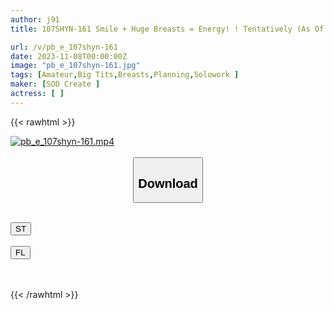 ```yaml
---
author: j91
title: 107SHYN-161 Smile + Huge Breasts = Energy! ! Tentatively (As Of September 2023) A Naughty Battle Between The No. 1 Beautiful Female Employee With Big Breasts To Prove Her Lewd Formula. A SOD Female Employee Who Is More Embarrassed Than Being Naked In A Stripping Camp Box Baseball Fist Airi Sakakibara

url: /v/pb_e_107shyn-161
date: 2023-11-08T00:00:00Z
image: "pb_e_107shyn-161.jpg"
tags: [Amateur,Big Tits,Breasts,Planning,Solowork ]
maker: [SOD Create ]
actress: [ ]
---
```



{{< rawhtml >}}

<div class="video" data-videoid="xqPaqJ9vjvTk370">
    <a href="javascript:;">
        <img src="https://my.j91.asia/v/pb_e_107shyn-161/pb_e_107shyn-161.jpg" width="WIDTH" height="HEIGHT" alt="pb_e_107shyn-161.mp4" loading="lazy">
    </a>
</div>

<script type="text/javascript" src="https://j91.asia/asset/on-demand-st.js"></script>

<br>
  <link rel="stylesheet" href="https://j91.asia/asset/bs5.css">
  
  <center>
  <button class="btn btn-primary" type="button" data-bs-toggle="collapse" data-bs-target=".multi-collapse" aria-expanded="false" aria-controls="multiCollapseExample1 multiCollapseExample2"><h2>Download</h2></button></center>
</p>
<div class="row">
  <div class="col">
    <div class="collapse multi-collapse" id="multiCollapseExample1">
      <div class="card card-body">
	      	      <br>
<div class="buttons">  
<a href="https://streamtape.to/v/xqPaqJ9vjvTk370" target="_blank"><button class="btn-hover color-3"><i class="fa fa-download"></i> ST</button></a></div>
    </div>
  </div>
</div>
  <div class="col">
    <div class="collapse multi-collapse" id="multiCollapseExample2">
      <div class="card card-body">
	      <br>
<div class="buttons">
    <a href="https://filelions.online/f/v7hdpd4dndvz" target="_blank"><button class="btn-hover color-9"><i class="fa fa-download"></i> FL</button></a></div>
<br><br>
      </div>
    </div>
  </div>
</div>

{{< /rawhtml >}}
